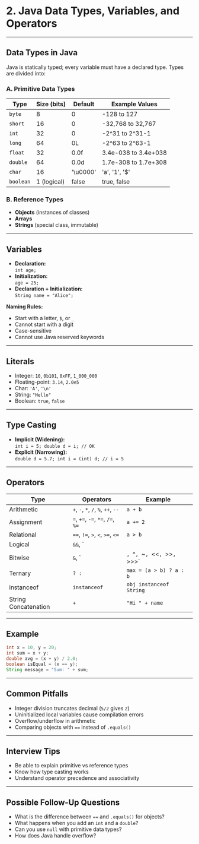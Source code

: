 # 2. Java Data Types, Variables, and Operators

---

## Data Types in Java

Java is statically typed; every variable must have a declared type. Types are divided into:

### **A. Primitive Data Types**

| Type      | Size (bits) | Default | Example Values         |
|-----------|-------------|---------|-----------------------|
| `byte`    | 8           | 0       | -128 to 127           |
| `short`   | 16          | 0       | -32,768 to 32,767     |
| `int`     | 32          | 0       | -2^31 to 2^31-1       |
| `long`    | 64          | 0L      | -2^63 to 2^63-1       |
| `float`   | 32          | 0.0f    | 3.4e-038 to 3.4e+038  |
| `double`  | 64          | 0.0d    | 1.7e-308 to 1.7e+308  |
| `char`    | 16          | '\u0000'| 'a', '1', '$'         |
| `boolean` | 1 (logical) | false   | true, false           |

### **B. Reference Types**

- **Objects** (instances of classes)
- **Arrays**
- **Strings** (special class, immutable)

---

## Variables

- **Declaration:**  
  `int age;`
- **Initialization:**  
  `age = 25;`
- **Declaration + Initialization:**  
  `String name = "Alice";`

**Naming Rules:**
- Start with a letter, `$`, or `_`
- Cannot start with a digit
- Case-sensitive
- Cannot use Java reserved keywords

---

## Literals

- Integer: `10`, `0b101`, `0xFF`, `1_000_000`
- Floating-point: `3.14`, `2.0e5`
- Char: `'A'`, `'\n'`
- String: `"Hello"`
- Boolean: `true`, `false`

---

## Type Casting

- **Implicit (Widening):**  
  `int i = 5; double d = i; // OK`
- **Explicit (Narrowing):**  
  `double d = 5.7; int i = (int) d; // i = 5`

---

## Operators

| Type               | Operators                                              | Example             |
|--------------------|-------------------------------------------------------|---------------------|
| Arithmetic         | `+`, `-`, `*`, `/`, `%`, `++`, `--`                   | `a + b`             |
| Assignment         | `=`, `+=`, `-=`, `*=`, `/=`, `%=`                     | `a += 2`            |
| Relational         | `==`, `!=`, `>`, `<`, `>=`, `<=`                      | `a > b`             |
| Logical            | `&&`, `||`, `!`                                       | `a && b`            |
| Bitwise            | `&`, `|`, `^`, `~`, `<<`, `>>`, `>>>`                 | `a << 2`            |
| Ternary            | `? :`                                                 | `max = (a > b) ? a : b` |
| instanceof         | `instanceof`                                          | `obj instanceof String` |
| String Concatenation | `+`                                                 | `"Hi " + name`      |

---

## Example

```java
int x = 10, y = 20;
int sum = x + y;
double avg = (x + y) / 2.0;
boolean isEqual = (x == y);
String message = "Sum: " + sum;
```

---

## Common Pitfalls

- Integer division truncates decimal (`5/2` gives `2`)
- Uninitialized local variables cause compilation errors
- Overflow/underflow in arithmetic
- Comparing objects with `==` instead of `.equals()`

---

## Interview Tips

- Be able to explain primitive vs reference types
- Know how type casting works
- Understand operator precedence and associativity

---

## Possible Follow-Up Questions

- What is the difference between `==` and `.equals()` for objects?
- What happens when you add an `int` and a `double`?
- Can you use `null` with primitive data types?
- How does Java handle overflow?
